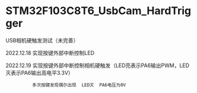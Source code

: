 # STM32F103C8T6_UsbCam_HardTrigger
USB相机硬触发测试（未完善）

2022.12.18    实现按键外部中断控制LED

2022.12.19    实现按键外部中断控制相机硬触发（LED亮表示PA6输出PWM，LED灭表示PA6输出高电平3.3V）
              
              多次按键发现偶尔出现  LED灭  PA6电压为0V
